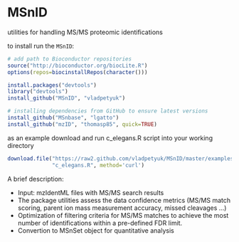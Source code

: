 MSnID
=====

utilities for handling MS/MS proteomic identifications

to install run the `MSnID`:

```r
# add path to Bioconductor repositories
source("http://bioconductor.org/biocLite.R")
options(repos=biocinstallRepos(character()))

install.packages("devtools")
library("devtools")
install_github("MSnID", "vladpetyuk")

# installing dependencies from GitHub to ensure latest versions
install_github("MSnbase", "lgatto")
install_github("mzID", "thomasp85", quick=TRUE)
```

as an example download and run c_elegans.R script into your working directory
```r
download.file("https://raw2.github.com/vladpetyuk/MSnID/master/examples/c_elegans.R", 
              "c_elegans.R", method='curl')
```


A brief description:
* Input: mzIdentML files with MS/MS search results
* The package utilities assess the data confidence metrics 
  (MS/MS match scoring, parent ion mass measurement accuracy, missed cleavages ...)
* Optimization of filtering criteria for MS/MS matches to achieve the most number
  of identifications within a pre-defined FDR limit.
* Convertion to MSnSet object for quantitative analysis
